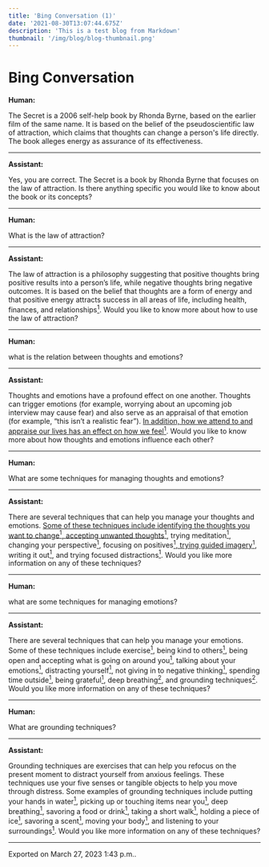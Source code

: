 ```yaml
---
title: 'Bing Conversation (1)'
date: '2021-08-30T13:07:44.675Z'
description: 'This is a test blog from Markdown'
thumbnail: '/img/blog/blog-thumbnail.png'
---
```

# Bing Conversation

**Human:**

 The Secret is a 2006 self-help book by Rhonda Byrne, based on the earlier film of the same name. It is based on the belief of the pseudoscientific law of attraction, which claims that thoughts can change a person's life directly. The book alleges energy as assurance of its effectiveness.

***

**Assistant:**

Yes, you are correct. The Secret is a book by Rhonda Byrne that focuses on the law of attraction. Is there anything specific you would like to know about the book or its concepts?



***

**Human:**

 What is the law of attraction?

***

**Assistant:**

The law of attraction is a philosophy suggesting that positive thoughts bring positive results into a person’s life, while negative thoughts bring negative outcomes. It is based on the belief that thoughts are a form of energy and that positive energy attracts success in all areas of life, including health, finances, and relationships</a>[<sup>1</sup>](https://www.verywellmind.com/understanding-and-using-the-law-of-attraction-3144808). Would you like to know more about how to use the law of attraction?



***

**Human:**

 what is the relation between thoughts and emotions?

***

**Assistant:**

Thoughts and emotions have a profound effect on one another. Thoughts can trigger emotions (for example, worrying about an upcoming job interview may cause fear) and also serve as an appraisal of that emotion (for example, “this isn’t a realistic fear”). [In addition, how we attend to and appraise our lives has an effect on how we feel](https://www.takingcharge.csh.umn.edu/what-are-thoughts-emotions)[<sup>1</sup>](https://www.takingcharge.csh.umn.edu/what-are-thoughts-emotions). Would you like to know more about how thoughts and emotions influence each other?



***

**Human:**

 What are some techniques for managing thoughts and emotions?

***

**Assistant:**

There are several techniques that can help you manage your thoughts and emotions. [Some of these techniques include identifying the thoughts you want to change](https://www.healthline.com/health/mental-health/how-to-control-your-mind)[<sup>1</sup>](https://www.healthline.com/health/mental-health/how-to-control-your-mind)[, accepting unwanted thoughts](https://www.healthline.com/health/mental-health/how-to-control-your-mind)[<sup>1</sup>](https://www.healthline.com/health/mental-health/how-to-control-your-mind), trying meditation</a>[<sup>1</sup>](https://www.healthline.com/health/mental-health/how-to-control-your-mind), changing your perspective</a>[<sup>1</sup>](https://www.healthline.com/health/mental-health/how-to-control-your-mind), focusing on positives</a>[<sup>1</sup>](https://www.healthline.com/health/mental-health/how-to-control-your-mind)[, trying guided imagery](https://www.healthline.com/health/mental-health/how-to-control-your-mind)[<sup>1</sup>](https://www.healthline.com/health/mental-health/how-to-control-your-mind), writing it out</a>[<sup>1</sup>](https://www.healthline.com/health/mental-health/how-to-control-your-mind), and trying focused distractions</a>[<sup>1</sup>](https://www.healthline.com/health/mental-health/how-to-control-your-mind). Would you like more information on any of these techniques?



***

**Human:**

 what are some techniques for managing emotions?

***

**Assistant:**

There are several techniques that can help you manage your emotions. Some of these techniques include exercise</a>[<sup>1</sup>](https://www.skillsyouneed.com/ps/managing-emotions.html), being kind to others</a>[<sup>1</sup>](https://www.skillsyouneed.com/ps/managing-emotions.html), being open and accepting what is going on around you</a>[<sup>1</sup>](https://www.skillsyouneed.com/ps/managing-emotions.html), talking about your emotions</a>[<sup>1</sup>](https://www.skillsyouneed.com/ps/managing-emotions.html), distracting yourself</a>[<sup>1</sup>](https://www.skillsyouneed.com/ps/managing-emotions.html), not giving in to negative thinking</a>[<sup>1</sup>](https://www.skillsyouneed.com/ps/managing-emotions.html), spending time outside</a>[<sup>1</sup>](https://www.skillsyouneed.com/ps/managing-emotions.html), being grateful</a>[<sup>1</sup>](https://www.skillsyouneed.com/ps/managing-emotions.html), deep breathing</a>[<sup>2</sup>](https://psychcentral.com/health/ways-to-manage-your-emotions), and grounding techniques</a>[<sup>2</sup>](https://psychcentral.com/health/ways-to-manage-your-emotions). Would you like more information on any of these techniques?



***

**Human:**

 What are grounding techniques?

***

**Assistant:**

Grounding techniques are exercises that can help you refocus on the present moment to distract yourself from anxious feelings. These techniques use your five senses or tangible objects to help you move through distress. Some examples of grounding techniques include putting your hands in water</a>[<sup>1</sup>](https://www.healthline.com/health/grounding-techniques), picking up or touching items near you</a>[<sup>1</sup>](https://www.healthline.com/health/grounding-techniques), deep breathing</a>[<sup>1</sup>](https://www.healthline.com/health/grounding-techniques), savoring a food or drink</a>[<sup>1</sup>](https://www.healthline.com/health/grounding-techniques), taking a short walk</a>[<sup>1</sup>](https://www.healthline.com/health/grounding-techniques), holding a piece of ice</a>[<sup>1</sup>](https://www.healthline.com/health/grounding-techniques), savoring a scent</a>[<sup>1</sup>](https://www.healthline.com/health/grounding-techniques), moving your body</a>[<sup>1</sup>](https://www.healthline.com/health/grounding-techniques), and listening to your surroundings</a>[<sup>1</sup>](https://www.healthline.com/health/grounding-techniques). Would you like more information on any of these techniques?



***

Exported on March 27, 2023 1:43 p.m..
